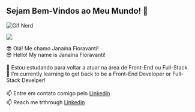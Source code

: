 ## Sejam Bem-Vindos ao Meu Mundo! 👋

![Gif Nerd](https://cdnb.artstation.com/p/assets/images/images/018/523/687/large/joao-pedro-calheiros-miranda-dos-santos-goku-ssgss-final-fixed.jpg?1559694020)

<img style="max-width:200;" src="https://cdnb.artstation.com/p/assets/images/images/018/523/687/large/joao-pedro-calheiros-miranda-dos-santos-goku-ssgss-final-fixed.jpg?1559694020">

:sunglasses: Olá! Me chamo Janaína Fioravanti!<br>
:sunglasses: Hello! My name is Janaína Fioravanti!
<br>
<br>
:speech_balloon: Estou estudando para voltar a atuar na área de Front-End ou Full-Stack.
<br>
:speech_balloon: I’m currently learning to get back to be a Front-End Developer or Full-Stack Develper! 
<br>
<br>
:mailbox: Entre em contato comigo pelo [Linkedin](https://www.linkedin.com/in/jana-fioravanti/)
<br>
:mailbox: Reach me trthrough [Linkedin](https://www.linkedin.com/in/jana-fioravanti/)

<!--
**JanaFioravanti/JanaFioravanti** is a ✨ _special_ ✨ repository because its `README.md` (this file) appears on your GitHub profile.

Here are some ideas to get you started:

- 🔭 I’m currently working on ...
- 🌱 I’m currently learning ...
- 👯 I’m looking to collaborate on ...
- 🤔 I’m looking for help with ...
- 💬 Ask me about ...
- 📫 How to reach me: ...
- 😄 Pronouns: ...
- ⚡ Fun fact: ...
-->
